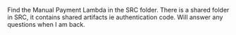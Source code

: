 Find the Manual Payment Lambda in the SRC folder. There is a shared folder in SRC, it contains shared artifacts ie authentication code. Will answer any questions when I am back. 
